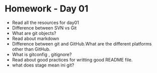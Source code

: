 # Homework - Day 01



* Read all the resources for day01
* Difference between SVN vs Git
* What are git objects?
* Read about markdown
* Difference between git and GitHub.What are the different platforms other than GitHub.
* What is gitconfig , gitignore?
* Read about good practices for writting good README file.
* what does stage mean ini git?